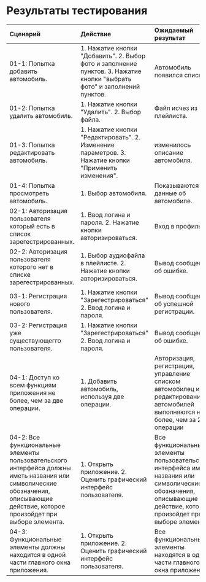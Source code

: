 # Результаты тестирования

|Сценарий|Действие|Ожидаемый результат|Фактический результат|Оценка|
|:---|:---|:---|:---|:---|
|01-1: Попытка добавить автомобиль.|1. Нажатие кнопки "Добавить". 2. Выбор фото и заполнение пунктов. 3. Нажатие кнопки "выбрать фото" и заполнений пунктов.|Автомобиль появился списке.|Автомобиль появился в списке.|Тест пройден|
|01-2: Попытка удалить автомобиль.|1. Нажатие кнопки "Удалить". 2. Выбор файла. |Файл исчез из плейлиста.|Файл исчез из плейлиста.|Тест пройден|
|01-3: Попытка редактировать автомобиль.|1. Нажатие кнопки "Редактировать". 2. Изменение параметров. 3. Нажатие кнопки "Применить изменения".|изменилось описание автомобиля.|Изменилось описание автомобиля.| Тест пройден|
|01-4: Попытка просмотреть автомобиль.|1. Выбор автомобиля.|Показываются данные об автомобиле.|Показываются данные об автомобиле.| Тест пройден|
|02-1: Авторизация пользователя который есть в список зарегестрированных.|1. Ввод логина и пароля. 2. Нажатие кнопки авторизироваться.|Вход в профиль.|Вход в профиль.| Тест пройден|
|02-2: Авторизация пользователя которого нет в списке зарегестрированных.|1. Выбор аудиофайла в плейлисте. 2. Нажатие кнопки авторизироваться.|Вывод сообщения об ошибке.|Вывод сообщения об ошибке.| Тест пройден|
|03-1: Регистрация нового пользователя.|1. Нажатие кнопки "Зарегестрироваться" 2. Ввод логина и пароля.|Вывод сообщения об успешной регистрации.|Вывод сообщения об успешной регистрации.| Тест пройден|
|03-2: Регистрация уже существующегго пользователя.|1. Нажатие кнопки "Зарегестрироваться" 2. Ввод логина и пароля.|Вывод сообщения об ошибке.|Вывод сообщения об ошибке.| Тест пройден|
|04-1: Доступ ко всем функциям приложения не более, чем за две операции.|1. Добавить автомобиль, используя две операции.|Авторизация, регистрация, управление списком автомобилец и редактирование автомобилей выполняются не более, чем за 2 операции|Авторизация, регистрация, управление списком автомобилец и редактирование автомобилей выполняются не более, чем за 2 операции| Тест пройден|
|04-2: Все функциональные элементы пользовательского интерфейса должны иметь названия или символические обозначения, описывающие действие, которое произойдет при выборе элемента.|1. Открыть приложение. 2. Оценить графический интерфейс пользователя.|Все функциональные элементы пользовательского интерфейса имеют названия или символические обозначения, описывающие действие, которое произойдет при выборе элемента.|Все функциональные элементы пользовательского интерфейса имеют названия или символические обозначения, описывающие действие, которое произойдет при выборе элемента.| Тест пройден|
|04-3: Функциональные элементы должны находится в одной части главного окна приложения.|1. Открыть приложение. 2. Оценить графический интерфейс пользователя.|Все функциональные элементы находятся в одной части главного окна приложения.|Все функциональные элементы находятся в одной части главного окна приложения.| Тест пройден|
